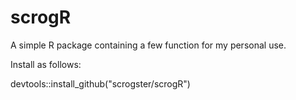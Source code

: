 # scrogR

A simple R package containing a few function for my personal use.

Install as follows:

devtools::install_github("scrogster/scrogR")
